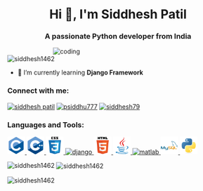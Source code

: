 <h1 align="center">Hi 👋, I'm Siddhesh Patil</h1>
<h3 align="center">A passionate Python developer from India</h3>
<img align="right" alt="coding" width="400" src="https://www.google.com/imgres?imgurl=https%3A%2F%2Fi.pinimg.com%2Foriginals%2Fe8%2Ff4%2F53%2Fe8f453469a3ec97ecd354df465d73913.gif&imgrefurl=https%3A%2F%2Fwww.pinterest.com%2Fpin%2F59813501292017265%2F&tbnid=35X6L1D39_KDvM&vet=12ahUKEwjj9bKJv579AhW493MBHQ4dAXcQMygvegUIARCHAw..i&docid=h2ihlHFmCU5f1M&w=500&h=500&q=animated%20coding%20gif&ved=2ahUKEwjj9bKJv579AhW493MBHQ4dAXcQMygvegUIARCHAw"
<p align="left"> <img src="https://komarev.com/ghpvc/?username=siddhesh1462&label=Profile%20views&color=0e75b6&style=flat" alt="siddhesh1462" /> </p>

- 🌱 I’m currently learning **Django Framework**

<h3 align="left">Connect with me:</h3>
<p align="left">
<a href="https://linkedin.com/in/siddhesh patil" target="blank"><img align="center" src="https://raw.githubusercontent.com/rahuldkjain/github-profile-readme-generator/master/src/images/icons/Social/linked-in-alt.svg" alt="siddhesh patil" height="30" width="40" /></a>
<a href="https://instagram.com/psiddhu777" target="blank"><img align="center" src="https://raw.githubusercontent.com/rahuldkjain/github-profile-readme-generator/master/src/images/icons/Social/instagram.svg" alt="psiddhu777" height="30" width="40" /></a>
<a href="https://www.leetcode.com/siddhesh79" target="blank"><img align="center" src="https://raw.githubusercontent.com/rahuldkjain/github-profile-readme-generator/master/src/images/icons/Social/leet-code.svg" alt="siddhesh79" height="30" width="40" /></a>
</p>

<h3 align="left">Languages and Tools:</h3>
<p align="left"> <a href="https://www.cprogramming.com/" target="_blank" rel="noreferrer"> <img src="https://raw.githubusercontent.com/devicons/devicon/master/icons/c/c-original.svg" alt="c" width="40" height="40"/> </a> <a href="https://www.w3schools.com/cpp/" target="_blank" rel="noreferrer"> <img src="https://raw.githubusercontent.com/devicons/devicon/master/icons/cplusplus/cplusplus-original.svg" alt="cplusplus" width="40" height="40"/> </a> <a href="https://www.w3schools.com/css/" target="_blank" rel="noreferrer"> <img src="https://raw.githubusercontent.com/devicons/devicon/master/icons/css3/css3-original-wordmark.svg" alt="css3" width="40" height="40"/> </a> <a href="https://www.djangoproject.com/" target="_blank" rel="noreferrer"> <img src="https://cdn.worldvectorlogo.com/logos/django.svg" alt="django" width="40" height="40"/> </a> <a href="https://www.w3.org/html/" target="_blank" rel="noreferrer"> <img src="https://raw.githubusercontent.com/devicons/devicon/master/icons/html5/html5-original-wordmark.svg" alt="html5" width="40" height="40"/> </a> <a href="https://www.java.com" target="_blank" rel="noreferrer"> <img src="https://raw.githubusercontent.com/devicons/devicon/master/icons/java/java-original.svg" alt="java" width="40" height="40"/> </a> <a href="https://www.mathworks.com/" target="_blank" rel="noreferrer"> <img src="https://upload.wikimedia.org/wikipedia/commons/2/21/Matlab_Logo.png" alt="matlab" width="40" height="40"/> </a> <a href="https://www.mysql.com/" target="_blank" rel="noreferrer"> <img src="https://raw.githubusercontent.com/devicons/devicon/master/icons/mysql/mysql-original-wordmark.svg" alt="mysql" width="40" height="40"/> </a> <a href="https://www.python.org" target="_blank" rel="noreferrer"> <img src="https://raw.githubusercontent.com/devicons/devicon/master/icons/python/python-original.svg" alt="python" width="40" height="40"/> </a> </p>

<p><img align="left" src="https://github-readme-stats.vercel.app/api/top-langs?username=siddhesh1462&show_icons=true&locale=en&layout=compact" alt="siddhesh1462" /></p>

<p>&nbsp;<img align="center" src="https://github-readme-stats.vercel.app/api?username=siddhesh1462&show_icons=true&locale=en" alt="siddhesh1462" /></p>

<p><img align="center" src="https://github-readme-streak-stats.herokuapp.com/?user=siddhesh1462&" alt="siddhesh1462" /></p>
